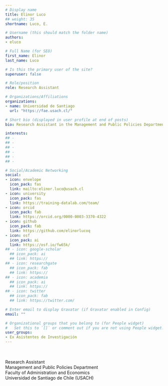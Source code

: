 ```yaml
---
# Display name
title: Elinor Luco
## weight: 35
shortname: Luco, E.

# Username (this should match the folder name)
authors:
- eluco

# Full Name (for SEO)
first_name: Elinor
last_name: Luco

# Is this the primary user of the site?
superuser: false

# Role/position
role: Research Assistant

# Organizations/Affiliations
organizations:
- name: Universidad de Santiago
  url: "https://fae.usach.cl/"

# Short bio (displayed in user profile at end of posts)
bio: Research Assistant in the Management and Public Policies Department at the Faculty of Administration and Economics at the Universidad de Santiago de Chile (USACH).

interests:
## -
## -
## -
## -
## -
## -

# Social/Academic Networking
social:
- icon: envelope
  icon_pack: fas
  link: mailto:elinor.luco@usach.cl
- icon: university
  icon_pack: fas
  link: https://training-datalab.com/team/
- icon: orcid
  icon_pack: fab
  link: https://orcid.org/0000-0003-3370-4322
- icon: github
  icon_pack: fab
  link: https://github.com/elinorlucoq
- icon: osf
  icon_pack: ai
  link: https://osf.io/fw65k/
## - icon: google-scholar
  ## icon_pack: ai
  ## link: https://
## - icon: researchgate
  ## icon_pack: fab
  ## link: https://
## - icon: academia
  ## icon_pack: ai
  ## link: https://
## - icon: twitter
  ## icon_pack: fab
  ## link: https://twitter.com/

# Enter email to display Gravatar (if Gravatar enabled in Config)
email: ""

# Organizational groups that you belong to (for People widget)
#   Set this to `[]` or comment out if you are not using People widget.
user_groups:
- Ex Asistentes de Investigación
---
```


\
\
Research Assistant \
Management and Public Policies Department \
Faculty of Administration and Economics \
Universidad de Santiago de Chile (USACH)
